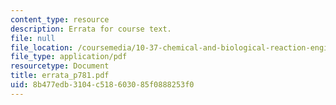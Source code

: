 ```yaml
---
content_type: resource
description: Errata for course text.
file: null
file_location: /coursemedia/10-37-chemical-and-biological-reaction-engineering-spring-2007/8b477edb3104c518603085f0888253f0_errata_p781.pdf
file_type: application/pdf
resourcetype: Document
title: errata_p781.pdf
uid: 8b477edb-3104-c518-6030-85f0888253f0
---
```

